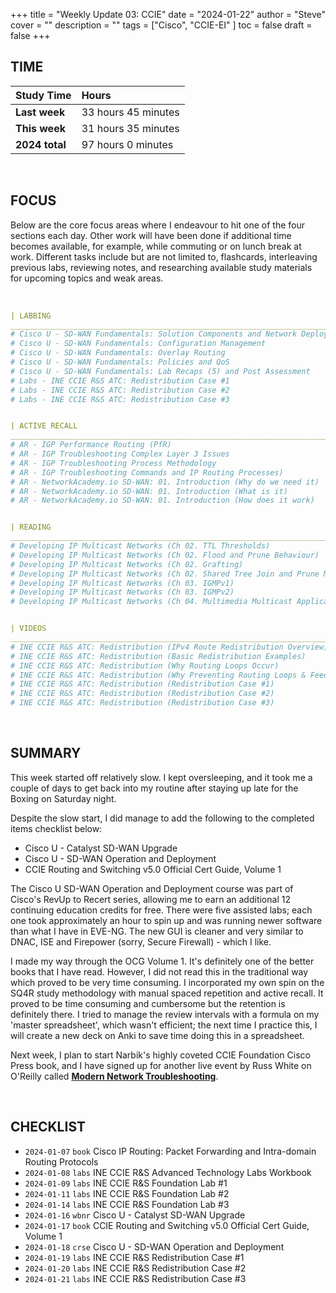 +++
title = "Weekly Update 03: CCIE"
date = "2024-01-22"
author = "Steve"
cover = ""
description = ""
tags = ["Cisco", "CCIE-EI" ]
toc = false
draft = false
+++

## TIME

| Study Time     | Hours               |
|:---------------|:--------------------|
| **Last week**  | 33 hours 45 minutes |
| **This week**  | 31 hours 35 minutes |
| **2024 total** | 97 hours 0 minutes |

&nbsp;

## FOCUS 

Below are the core focus areas where I endeavour to hit one of the four sections each day. Other work will have been done if additional time becomes available, for example, while commuting or on lunch break at work. Different tasks include but are not limited to, flashcards, interleaving previous labs, reviewing notes, and researching available study materials for upcoming topics and weak areas.

&nbsp;

```YAML
| LABBING 
___________________________________________________________________________________________________
# Cisco U - SD-WAN Fundamentals: Solution Components and Network Deployment
# Cisco U - SD-WAN Fundamentals: Configuration Management
# Cisco U - SD-WAN Fundamentals: Overlay Routing
# Cisco U - SD-WAN Fundamentals: Policies and QoS 
# Cisco U - SD-WAN Fundamentals: Lab Recaps (5) and Post Assessment 
# Labs - INE CCIE R&S ATC: Redistribution Case #1
# Labs - INE CCIE R&S ATC: Redistribution Case #2
# Labs - INE CCIE R&S ATC: Redistribution Case #3


| ACTIVE RECALL
___________________________________________________________________________________________________
# AR - IGP Performance Routing (PfR)
# AR - IGP Troubleshooting Complex Layer 3 Issues
# AR - IGP Troubleshooting Process Methodology
# AR - IGP Troubleshooting Commands and IP Routing Processes)
# AR - NetworkAcademy.io SD-WAN: 01. Introduction (Why do we need it)
# AR - NetworkAcademy.io SD-WAN: 01. Introduction (What is it)
# AR - NetworkAcademy.io SD-WAN: 01. Introduction (How does it work)


| READING 
___________________________________________________________________________________________________
# Developing IP Multicast Networks (Ch 02. TTL Thresholds)
# Developing IP Multicast Networks (Ch 02. Flood and Prune Behaviour)
# Developing IP Multicast Networks (Ch 02. Grafting)
# Developing IP Multicast Networks (Ch 02. Shared Tree Join and Prune Messages)
# Developing IP Multicast Networks (Ch 03. IGMPv1)
# Developing IP Multicast Networks (Ch 03. IGMPv2)
# Developing IP Multicast Networks (Ch 04. Multimedia Multicast Applications)


| VIDEOS 
___________________________________________________________________________________________________
# INE CCIE R&S ATC: Redistribution (IPv4 Route Redistribution Overview)
# INE CCIE R&S ATC: Redistribution (Basic Redistribution Examples)
# INE CCIE R&S ATC: Redistribution (Why Routing Loops Occur)
# INE CCIE R&S ATC: Redistribution (Why Preventing Routing Loops & Feedback)
# INE CCIE R&S ATC: Redistribution (Redistribution Case #1)
# INE CCIE R&S ATC: Redistribution (Redistribution Case #2)
# INE CCIE R&S ATC: Redistribution (Redistribution Case #3)
```
&nbsp;

## SUMMARY 

This week started off relatively slow. I kept oversleeping, and it took me a couple of days to get back into my routine after staying up late for the Boxing on Saturday night. 

Despite the slow start, I did manage to add the following to the completed items checklist below: 

+ Cisco U - Catalyst SD-WAN Upgrade 
+ Cisco U - SD-WAN Operation and Deployment 
+ CCIE Routing and Switching v5.0 Official Cert Guide, Volume 1 

The Cisco U SD-WAN Operation and Deployment course was part of Cisco's RevUp to Recert series, allowing me to earn an additional 12 continuing education credits for free. There were five assisted labs; each one took approximately an hour to spin up and was running newer software than what I have in EVE-NG. The new GUI is cleaner and very similar to DNAC, ISE and Firepower (sorry, Secure Firewall) - which I like. 

I made my way through the OCG Volume 1. It's definitely one of the better books that I have read. However, I did not read this in the traditional way which proved to be very time consuming. I incorporated my own spin on the SQ4R study methodology with manual spaced repetition and active recall. It proved to be time consuming and cumbersome but the retention is definitely there. I tried to manage the review intervals with a formula on my 'master spreadsheet', which wasn't efficient; the next time I practice this, I will create a new deck on Anki to save time doing this in a spreadsheet. 

Next week, I plan to start Narbik's highly coveted CCIE Foundation Cisco Press book, and I have signed up for another live event by Russ White on O'Reilly called **[Modern Network Troubleshooting](https://www.oreilly.com/live-events/modern-network-troubleshooting/0790145043580/0790145043571/)**.

&nbsp;

## CHECKLIST

+ ```2024-01-07``` ```book``` Cisco IP Routing: Packet Forwarding and Intra-domain Routing Protocols
+ ```2024-01-08``` ```labs``` INE CCIE R&S Advanced Technology Labs Workbook
+ ```2024-01-09``` ```labs``` INE CCIE R&S Foundation Lab #1
+ ```2024-01-11``` ```labs``` INE CCIE R&S Foundation Lab #2
+ ```2024-01-14``` ```labs``` INE CCIE R&S Foundation Lab #3
+ ```2024-01-16``` ```wbnr``` Cisco U - Catalyst SD-WAN Upgrade 
+ ```2024-01-17``` ```book``` CCIE Routing and Switching v5.0 Official Cert Guide, Volume 1 
+ ```2024-01-18``` ```crse``` Cisco U - SD-WAN Operation and Deployment 
+ ```2024-01-19``` ```labs``` INE CCIE R&S Redistribution Case #1
+ ```2024-01-20``` ```labs``` INE CCIE R&S Redistribution Case #2
+ ```2024-01-21``` ```labs``` INE CCIE R&S Redistribution Case #3
